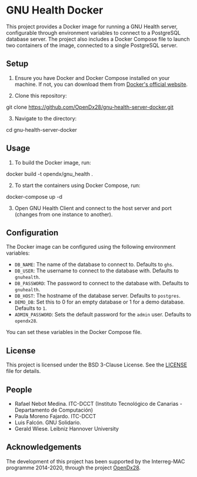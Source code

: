 # GNU Health Docker

This project provides a Docker image for running a GNU Health server, configurable through environment variables to connect to a PostgreSQL database server. The project also includes a Docker Compose file to launch two containers of the image, connected to a single PostgreSQL server.

## Setup

1. Ensure you have Docker and Docker Compose installed on your machine. If not, you can download them from [Docker's official website](https://www.docker.com/products/docker-desktop).

2. Clone this repository:

git clone https://github.com/OpenDx28/gnu-health-server-docker.git

3. Navigate to the directory:

cd gnu-health-server-docker

## Usage

1. To build the Docker image, run:

docker build -t opendx/gnu_health .

2. To start the containers using Docker Compose, run:

docker-compose up -d

3. Open GNU Health Client and connect to the host server and port (changes from one instance to another).


## Configuration

The Docker image can be configured using the following environment variables:

- `DB_NAME`: The name of the database to connect to. Defaults to `ghs`.
- `DB_USER`: The username to connect to the database with. Defaults to `gnuhealth`.
- `DB_PASSWORD`: The password to connect to the database with. Defaults to `gnuhealth`.
- `DB_HOST`: The hostname of the database server. Defaults to `postgres`.
- `DEMO_DB`: Set this to 0 for an empty database or 1 for a demo database. Defaults to `1`.
- `ADMIN_PASSWORD`: Sets the default password for the `admin` user. Defaults to `opendx28`.

You can set these variables in the Docker Compose file.

## License

This project is licensed under the BSD 3-Clause License. See the [LICENSE](LICENSE) file for details.


## People

* Rafael Nebot Medina. ITC-DCCT (Instituto Tecnológico de Canarias - Departamento de Computación)
* Paula Moreno Fajardo. ITC-DCCT
* Luis Falcón. GNU Solidario.
* Gerald Wiese. Leibniz Hannover University

## Acknowledgements

The development of this project has been supported by the Interreg-MAC programme 2014-2020, through the project [OpenDx28](https://opendx28.com/).
